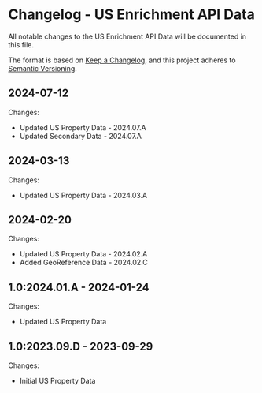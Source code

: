 # Changelog - US Enrichment API Data

All notable changes to the US Enrichment API Data will be documented in this file.

The format is based on [Keep a Changelog](https://keepachangelog.com/en/1.0.0/), and this project adheres to [Semantic Versioning](https://semver.org/spec/v2.0.0.html).


## 2024-07-12

Changes:

- Updated US Property Data - 2024.07.A
- Updated Secondary Data - 2024.07.A


## 2024-03-13

Changes:

- Updated US Property Data - 2024.03.A


## 2024-02-20

Changes:

- Updated US Property Data - 2024.02.A
- Added GeoReference Data - 2024.02.C


## 1.0:2024.01.A - 2024-01-24

Changes:

- Updated US Property Data


## 1.0:2023.09.D - 2023-09-29

Changes:

- Initial US Property Data

